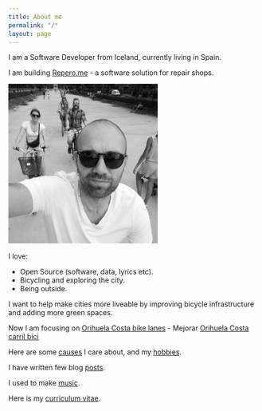 ```yaml
---
title: About me
permalink: "/"
layout: page
---
```


I am a Software Developer from Iceland, currently living in Spain.

I am building [Repero.me](https://repero.me) - a software solution for repair shops.

<img src="/assets/selfie_bike_bw.jpg" class="img-fluid" width="300"/>

I love:
* Open Source (software, data, lyrics etc).
* Bicycling and exploring the city.
* Being outside.

I want to help make cities more liveable by improving bicycle infrastructure and adding more green spaces.

Now I am focusing on [Orihuela Costa bike lanes](/orihuela) - Mejorar [Orihuela Costa carril bici](orihuela)

Here are some [causes](/causes) I care about, and my [hobbies](/hobby).

I have written few blog [posts](/posts).

I used to make [music](/music).

Here is my [curriculum vitae](/cv).
